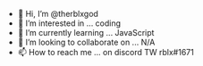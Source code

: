 - 👋 Hi, I’m @therblxgod
- 👀 I’m interested in ... coding
- 🌱 I’m currently learning ... JavaScript
- 💞️ I’m looking to collaborate on ... N/A
- 📫 How to reach me ... on discord TW rblx#1671

<!---
therblxgod/therblxgod is a ✨ special ✨ repository because its `README.md` (this file) appears on your GitHub profile.
You can click the Preview link to take a look at your changes.
--->
